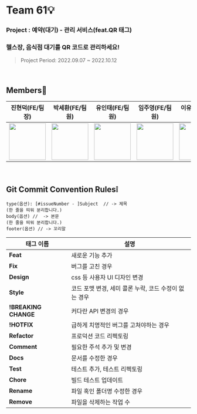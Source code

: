 # Team 61💡
### Project : 예약(대기) - 관리 서비스(feat.QR 태그)
### 헬스장, 음식점 대기를 QR 코드로 관리하세요!
> Project Period: 2022.09.07 ~ 2022.10.12

<br/>

## Members👥
| 진현덕(FE/팀장) | 박세환(FE/팀원) | 유인태(FE/팀원) | 임주영(FE/팀원) | 이유림(BE/팀원) | 박윤택(BE/팀원) |
| -- | -- | -- | -- | -- | -- |
|<img width="100" height="100" src="https://avatars.githubusercontent.com/u/102455275?v=4"/>|<img width="100" height="100" src="https://avatars.githubusercontent.com/u/104332812?v=4"/>|<img width="100" height="100" src="https://avatars.githubusercontent.com/u/82711000?v=4"/>|<img width="100" height="100" src="https://avatars.githubusercontent.com/u/100186616?v=4"/>|<img width="100" height="100" src="https://avatars.githubusercontent.com/u/104312654?v=4"/>|<img width="100" height="100" src="https://avatars.githubusercontent.com/u/26485439?v=4"/>


<br/>

## Git Commit Convention Rules❕
```
type(옵션): [#issueNumber - ]Subject  // -> 제목
(한 줄을 띄워 분리합니다.)
body(옵션) //  -> 본문 
(한 줄을 띄워 분리합니다.)
footer(옵션) // -> 꼬리말
```

|태그 이름|설명|
|--|--|
|**Feat**|새로운 기능 추가|
|**Fix**|버그를 고친 경우|
|**Design**|css 등 사용자 UI 디자인 변경|
|**Style**|코드 포맷 변경, 세미 콜론 누락, 코드 수정이 없는 경우|
|**!BREAKING CHANGE**|커다란 API 변경의 경우|
|**!HOTFIX**|급하게 치명적인 버그를 고쳐야하는 경우|
|**Refactor**|프로덕션 코드 리펙토링|
|**Comment**|필요한 주석 추가 및 변경|
|**Docs**|문서를 수정한 경우|
|**Test**|테스트 추가, 테스트 리펙토링|
|**Chore**|빌드 테스트 업데이트|
|**Rename**|파일 혹인 폴더명 수정한 경우|
|**Remove**|파일을 삭제하는 작업 수
